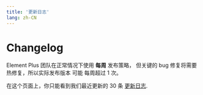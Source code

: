 ```yaml
---
title: '更新日志'
lang: zh-CN
---
```


<style scoped lang="scss">
@at-root .hero-content {
  padding: 32px;
}
</style>

# Changelog
Element Plus 团队在正常情况下使用 **每周** 发布策略， 但关键的 bug 修复将需要热修复，所以实际发布版本 可能 每周超过 1 次。

在这个页面上，你只能看到我们最近更新的 30 条  [更新日志](https://github.com/element-plus/element-plus/blob/dev/CHANGELOG.en-US.md).

<VpChangelog />
